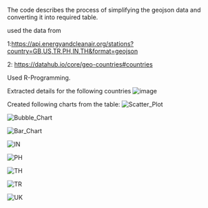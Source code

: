 The code describes the process of simplifying the geojson data and converting it into required table.

used the data from 

1:https://api.energyandcleanair.org/stations?country=GB,US,TR,PH,IN,TH&format=geojson

2: https://datahub.io/core/geo-countries#countries

Used R-Programming.

Extracted details for the following countries
![image](https://github.com/user-attachments/assets/aa173dd5-b804-4490-adc5-1ee56ef592da)



Created following charts from the table:
![Scatter_Plot](https://github.com/user-attachments/assets/2be95f9d-96f4-4d8d-9595-d657edfc5624)

![Bubble_Chart](https://github.com/user-attachments/assets/7ee95d92-e047-4280-b83b-96b4951863c6)

![Bar_Chart](https://github.com/user-attachments/assets/548f7499-dd7b-46f1-88f6-481f6a2aa4e4)

![IN](https://github.com/user-attachments/assets/db63d81c-5e70-4acd-b0ce-045923b5f50c)

![PH](https://github.com/user-attachments/assets/861f70ee-eac4-4648-933a-bf03cd87cc29)

![TH](https://github.com/user-attachments/assets/b6a1e38b-b2fb-4bfb-b59c-da97244bb957)

![TR](https://github.com/user-attachments/assets/921f9740-c018-4c0d-9325-8e9241a18137)

![UK](https://github.com/user-attachments/assets/eb3eaa29-9652-483b-92cd-c46c3a9899cf)

